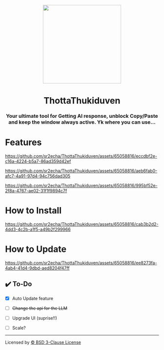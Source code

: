 <p align = "center">
<img src="https://github.com/sr2echa/ThottaThukiduven/assets/65058816/10a113af-ca11-46fb-af95-c1175f774c80" width = "256px" align = "center">


<h1 align = "center">ThottaThukiduven</h1>
<h3 align = "center">Your ultimate tool for Getting AI response, unblock Copy/Paste and keep the window always active. Yk where you can use...</h3>

</p>

# Features
https://github.com/sr2echa/ThottaThukiduven/assets/65058816/eccdbf2e-c16a-4224-b5a7-86ad359d42ef

https://github.com/sr2echa/ThottaThukiduven/assets/65058816/aeb6fab0-afc7-4a91-97d4-94c756dad305

https://github.com/sr2echa/ThottaThukiduven/assets/65058816/995bf52e-2f8a-4767-ae02-31f1f9894c7f


# How to Install
https://github.com/sr2echa/ThottaThukiduven/assets/65058816/cab3b2d2-4dd3-4c2b-a1f5-a49b2f299966

# How to Update
https://github.com/sr2echa/ThottaThukiduven/assets/65058816/ee8273fa-4ab4-41d4-9dbd-aed8204f47ff



## ✔️ To-Do
- [x] Auto Update feature
- [ ] ~~Change the api for the LLM~~
- [ ] Upgrade UI (suprise!!)
- [ ] Scale?


---

Licensed by [©️ BSD 3-Clause License](License.md)
